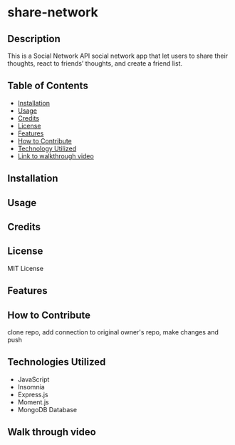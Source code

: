 # share-network

## Description

This is a Social Network API social network app that let users to share their thoughts, react to friends’ thoughts, and create a friend list.


## Table of Contents

- [Installation](#installation)
- [Usage](#usage)
- [Credits](#credits)
- [License](#license)
- [Features](#features)
- [How to Contribute](#contributions)
- [Technology Utilized](#technologies_utilized)
- [Link to walkthrough video](#link)

## Installation



## Usage




## Credits


## License

MIT License


## Features




## How to Contribute
clone repo, add connection to original owner's repo, make changes and push 

## Technologies Utilized
- JavaScript
- Insomnia 
- Express.js 
- Moment.js
- MongoDB Database



## Walk through video


